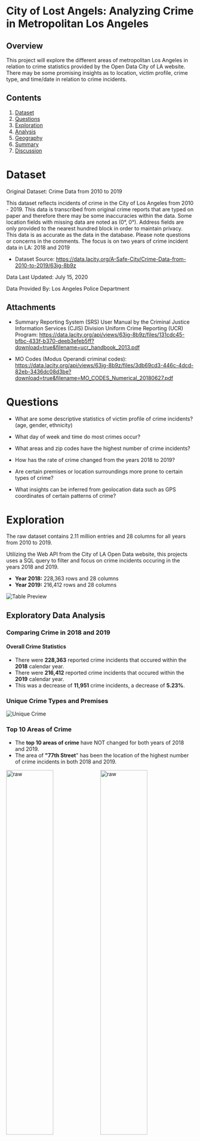 # City of Lost Angels: Analyzing Crime in Metropolitan Los Angeles

## Overview

This project will explore the different areas of metropolitan Los Angeles in relation to crime statistics provided by the Open Data City of LA website. There may be some promising insights as to location, victim profile, crime type, and time/date in relation to crime incidents.

## Contents

1. [Dataset](#Dataset)
2. [Questions](#Questions)
3. [Exploration](#Exploration)
4. [Analysis](#Analysis)
5. [Geography](#Geography)
6. [Summary](#Summary)
7. [Discussion](#Discussion)

# Dataset

Original Dataset: Crime Data from 2010 to 2019

This dataset reflects incidents of crime in the City of Los Angeles from 2010 - 2019. This data is transcribed from original crime reports that are typed on paper and therefore there may be some inaccuracies within the data. Some location fields with missing data are noted as (0°, 0°). Address fields are only provided to the nearest hundred block in order to maintain privacy. This data is as accurate as the data in the database. Please note questions or concerns in the comments. The focus is on two years of crime incident data in LA: 2018 and 2019

- Dataset Source: https://data.lacity.org/A-Safe-City/Crime-Data-from-2010-to-2019/63jg-8b9z

Data Last Updated: July 15, 2020

Data Provided By: Los Angeles Police Department

## Attachments

- Summary Reporting System (SRS)
  User Manual by the Criminal Justice Information Services (CJIS) Division Uniform Crime Reporting (UCR) Program:
  https://data.lacity.org/api/views/63jg-8b9z/files/131cdc45-bfbc-433f-b370-deeb3efeb5ff?download=true&filename=ucr_handbook_2013.pdf

- MO Codes (Modus Operandi criminal codes):
  https://data.lacity.org/api/views/63jg-8b9z/files/3db69cd3-446c-4dcd-82eb-3436dc08d3be?download=true&filename=MO_CODES_Numerical_20180627.pdf

# Questions

- What are some descriptive statistics of victim profile of crime incidents? (age, gender, ethnicity)

- What day of week and time do most crimes occur?

- What areas and zip codes have the highest number of crime incidents?

- How has the rate of crime changed from the years 2018 to 2019?

- Are certain premises or location surroundings more prone to certain types of crime?

- What insights can be inferred from geolocation data such as GPS coordinates of certain patterns of crime?

# Exploration

The raw dataset contains 2.11 million entries and 28 columns for all years from 2010 to 2019.

Utilizing the Web API from the City of LA Open Data website, this projects uses a SQL query to filter and focus on crime incidents occuring in the years 2018 and 2019.

- **Year 2018:** 228,363 rows and 28 columns <br>
- **Year 2019:** 216,412 rows and 28 columns

![Table Preview](images/table_preview.png)

## Exploratory Data Analysis

### Comparing Crime in 2018 and 2019

#### Overall Crime Statistics

- There were **228,363** reported crime incidents that occured within the **2018** calendar year.
- There were **216,412** reported crime incidents that occured within the **2019** calendar year.
- This was a decrease of **11,951** crime incidents, a decrease of **5.23%**.

### Unique Crime Types and Premises

![Unique Crime](images/unique_count.png)

### Top 10 Areas of Crime

- The **top 10 areas of crime** have NOT changed for both years of 2018 and 2019.
- The area of **"77th Street**" has been the location of the highest number of crime incidents in both 2018 and 2019.

<img src="images/area_2018_barplot.png" alt="raw" width=50% height=50%/><img src="images/area_2019_barplot.png" alt="raw" width=50% height=50%>

### Top 10 Crime Types

- From the data, the highest occuring crime type for 2018 and 2019 was **BATTERY - SIMPLE ASSAULT.**
- Also, the **top 10 crime types** for both 2018 and 2019 remained the same.

<img src="images/2018_crime_type.png" alt="raw" width=50% height=50%/><img src="images/2019_crime_type.png" alt="raw" width=50% height=50%>

# Analysis

## Distribution of Crimes by Hour

### Summary Statistics

| Year | Average Time | Median Time | Mode Time |
| ---- | ------------ | ----------- | --------- |
| 2018 | 1:55PM       | 2:30PM      | 12:00PM   |
| 2019 | 1:54PM       | 2:30PM      | 12:00PM   |

![Crime Distribution By Time](images/time_distr.png "Crime Distribution by Time")

## Hypothesis Testing

Null Hypothesis: H<sub>0

> The average time of a crime incident has **NOT** changed between the years 2018 and 2019 in Los Angeles.

Alternative Hypothesis: H<sub>A

> The average time of a crime incident **HAS** changed between the years 2018 and 2019 in Los Angeles.

Significance Level (alpha) = 0.05

![null hypothesis](images/null_hypoth.png "null")

<!-- # // TODO: Hypothesis Testing -- statistical signicance of higher crime incident on New Years Day 2018?? -->

## Date, Time, and Day of Week

### "Noon"-Time Madness

- The most common time of day of a crime incidence occured at **12PM noon** time, regardless of the day week.
- The day of week and time of day that a crime incident occured was **Monday at 12PM noon** time.
- The fact that there is a high reported occurence at 12PM noon time _may_ suggest some sort of bias or error in reporting.
  ![noon time](images/noon_time.png)

### New Month, New You

- The most common date of a crime incident was on **New Year's Day**.
- Interestingly, the **top 12** dates where crime occured ALL were on the **FIRST** of the month.
- The fact that there is a high reported occurence on the FIRST of the month _may_ also suggest some sort of bias or error in reporting.
  ![new month](images/new_month.png)

### Holidays are "Holy" Days

- The date with the fewest count of crime incident was on **Christmas Day** (December 25).
- Also, note the public holiday **Veteran's Day** (November 12) with the 3rd least number of crime incidents that year.
- February can be considered a month of "love" with such holidays as Valentine's Day, Presidents Day, and Ash Wednesday.
- The religious overtones of the holidays _may_ have a "Halo effect" or "Honeymoon effect" influencing human behavior to be more "good" during the month of February.
  <br>
  ![holidays](images/holiday.png)

## Victim Information

- The dataset for 2018 has been filtered from 228,363 to **185,563** observations.
- The dataset for 2019 has been filtered from 216,412 to **174,715** observations.
- Data cleaning was applied by removing any null values and limiting victim age range to **1 to 98 years old**.

### By Gender

![By Gender](images/gender.png)

### By Age

- The average age of a crime victim in **2018** was **39.36** years old with a standard deviation of **15.96**
- The average age of a crime victim in **2019** was **39.28** years old with a standard deviation of **15.89**

# Geography

## Concentrated Hotspots of Crime

- The larger circles indicated more concentrated hotspots of crime incidents.
- The largest circles are colored black refers to counts of 400 or more crime incidents.
- Notice the 3 large black circles on the map indicating highest concentration of crime incidents.
  ![Concentrated](images/concentrated_2019.png)

## By Zip Code

- The GPS coordinates of latitude and longitude are converted to corresponding Zip Codes using a helper function.
- A cholorpleth map is used to indicate the Zip Code boundaries and prevalence of crimes.

![Zip Code](images/choro_map.png)

## By Police District

- The LAPD divides their jurisdiction into 21 Police Districts
  ![Police District](images/choro_map_pd.png)

## By Heatmap

- THe heatmap indicates clusters of total crime incidents from map-level to street-level in accuracy.
- The individual pins indicate specific crime occurences mapped by GPS coordinates.

![zoom1](images/zoom1.png)
![zoom3](images/zoom3.png)
![zoom4](images/zoom4.png)

- At a street-level, there seems to be some higher levels of crime activity near the Los Angeles River or along major freeways.
  ![zoom5](images/zoom5.png)

# Summary

## The "Hangry" Hypothesis

- In both 2018 and 2019, the most frequent time of a crime occured at **12:00PM** noon time.
- The average time of a crime in 2018 and 2019 was both around **1:54-1:55PM**.
- The highest count of crime incidents occured on **Monday at 12:00PM**.
- In both 2018 and 2019, **Friday** was the day of the week with the highest count of crimes. Saturdays and Mondays were also days of high observed crime incidents.
- The average age of a victim for both years was **39.3 years old**.
- The most common crime was **BATTERY - SIMPLE ASSAULT**, then followed by BURGLARY FROM VEHICLE, VEHICLE - STOLEN, and THEFT PLAIN - PETTY (\$950 & UNDER).
- The "hotbed" locations of crime tended to be concentrated in urban districts or tourist areas of **Downtown Los Angeles, Hollywood, and Santa Monica**.
- **"hangry" = "hungry" + "angry"**

![lunch](images/simpsons.gif)

## Main Takeaways

- Don't mess with people who haven't had their lunch yet, especially around 12-2PM!
- Avoid tourist traps or other heavily populated urban areas of the city!
- Be careful on the first of every new month, especially New Year's Day!

![lunch](images/new_year.gif)

# Discussion

- How does crime compare in your city?
- What are the social, economic, or political implications of crime?
- How can we use this data to make better public policy decisions? (e.g., infrastructure, city planning, education)dd
- How can businesses utilize this data in serving the community with their products and services to the right customer base? (e.g., restaurants, ridesharing, tourism)
- Are there other factors to consider as a threshold of moving to or away from another city?

<img src="images/cartoon1.png" alt="raw" width=50% height=50%/>

## Improvements to Consider

- Convert military time (24hr) to AM/PM time for x-axis on matplotlib histogram
- Track crime by date for seasonal, monthly, or weekly patterns
- More hypothesis testing such as Chi-Square and Mann Whitney U-Test
- Compare crime data with traffic data
- Look deeper into victim information like victim ethnicity, age, and gender in relation to certain types of crimes
- Haversine formula and ocean reference point
- Correlation heatmap
- Scatterplot of GPS coordinates
- Time series analysis of crimes in a 24-hour period

![monday](images/monday.gif)

## Food for Thought:

- Is violence contagious?
  - "According to social learning theory, people learn aggressive and violent behaviors the same way they learn other social behaviors: by direct experience and by observing others and imitating their behavior."
    - https://www.ncbi.nlm.nih.gov/pmc/articles/PMC5227928/
  - "Violence begets violence."
    - https://en.wikipedia.org/wiki/Violence_begets_violence
  - "Man's inhumanity to man"
    - https://en.wikipedia.org/wiki/Man's_inhumanity_to_man
- Famous Quotes on Crime:
  - "Behind every great fortune, there is a crime." --Honore de Balzac
  - "The chief problem in any community cursed with crime is not the punishment of the criminals, but the preventing of the young from being trained to crime." --W.E.B. DuBois
  - "Crime and punishment grow out of one stem. Punishment is a fruit that, unsuspected, ripens with the flower of the pleasure that concealed it." -- Ralph Waldo Emerson
  - "Poverty is the mother of crime." --Marcus Aurelius

![lunch](images/lunch.jpeg)
